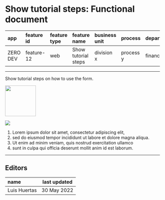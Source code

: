 # Show tutorial steps: Functional document

| app      | feature id | feature type | feature name        | business unit | process   | department |
| :------- | :--------- | :----------- | :------------------ | :------------ | :-------- | :--------- |
| ZERO DEV | feature-12 | web          | Show tutorial steps | division x    | process y | finance    |

---

Show tutorial steps on how to use the form.

<img src="https://i.ibb.co/rt0Hf3q/video.png" width="100">

![](https://instrktiv.com/media/user-manual-template/screenshots-snagit.webp)

1. Lorem ipsum dolor sit amet, consectetur adipiscing elit,
2. sed do eiusmod tempor incididunt ut labore et dolore magna aliqua.
3. Ut enim ad minim veniam, quis nostrud exercitation ullamco
4. sunt in culpa qui officia deserunt mollit anim id est laborum.

---

## Editors

| name         | last updated |
| :----------- | ------------ |
| Luis Huertas | 30 May 2022  |
